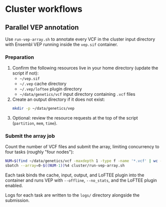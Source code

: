 # Cluster workflows

## Parallel VEP annotation

Use `run-vep-array.sh` to annotate every VCF in the cluster input directory with Ensembl VEP running inside the `vep.sif` container.

### Preparation
1. Confirm the following resources live in your home directory (update the script if not):
   - `~/vep.sif`
   - `~/.vep` cache directory
   - `~/.vep/loftee` plugin directory
   - `~/data/genetics/vcf` input directory containing `.vcf` files
2. Create an output directory if it does not exist:
   ```bash
   mkdir -p ~/data/genetics/vep
   ```
3. Optional: review the resource requests at the top of the script (`partition`, `mem`, `time`).

### Submit the array job
Count the number of VCF files and submit the array, limiting concurrency to four tasks (roughly "four nodes"):
```bash
NUM=$(find ~/data/genetics/vcf -maxdepth 1 -type f -name '*.vcf' | wc -l)
sbatch --array=0-$((NUM-1))%4 cluster/run-vep-array.sh
```
Each task binds the cache, input, output, and LoFTEE plugin into the container and runs VEP with `--offline`, `--no_stats`, and the LoFTEE plugin enabled.

Logs for each task are written to the `logs/` directory alongside the submission.
